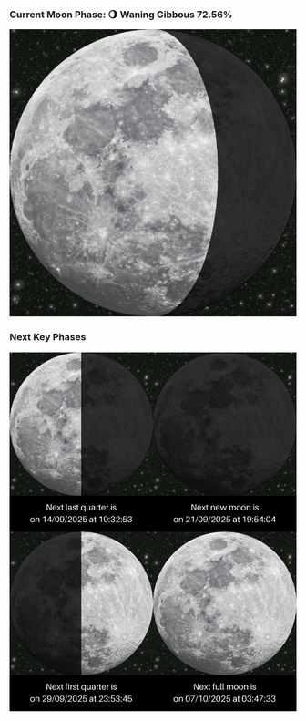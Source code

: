 ### Current Moon Phase: 🌖 Waning Gibbous 72.56%
![Moon Phase](moonphase.png)
### Next Key Phases
![Gallery](gallery.png)